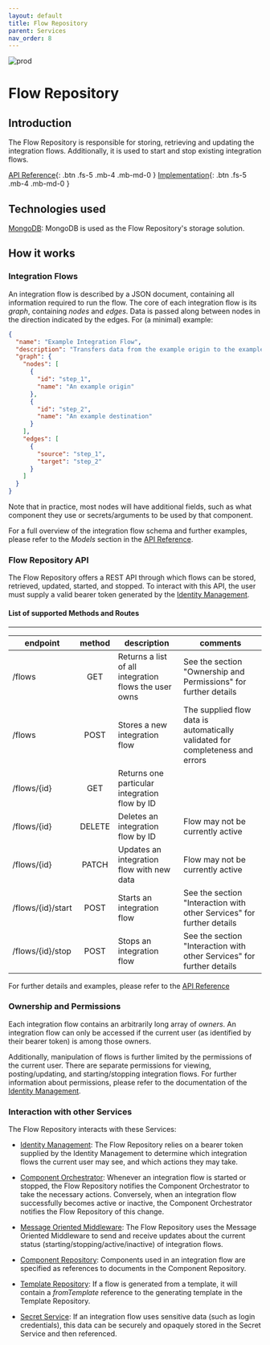 ```yaml
---
layout: default
title: Flow Repository
parent: Services
nav_order: 8
---
```


<!-- Description Guidelines

Please note:
Use the full links to reference other files or images! Relative links will not work under our theme settings.
-->

<!-- please choose the appropriate batch and delete/comment the others  -->

![prod](https://img.shields.io/badge/Status-Production-brightgreen.svg)

# **Flow Repository** <!-- make sure spelling is consistent with other sources and within this document -->

## Introduction

<!-- 2 sentences: what does it do and how -->

The Flow Repository is responsible for storing, retrieving and updating the integration flows. Additionally, it is used to start and stop existing integration flows.

[API Reference](http://flow-repository.openintegrationhub.com/api-docs/){: .btn .fs-5 .mb-4 .mb-md-0 }
[Implementation](https://github.com/openintegrationhub/openintegrationhub/tree/master/services/flow-repository){: .btn .fs-5 .mb-4 .mb-md-0 }

<!-- [Service File](){: .btn .fs-5 .mb-4 .mb-md-0 } -->

## Technologies used

<!-- please name and elaborate on other technologies or standards the service uses -->

[MongoDB](https://www.mongodb.com/): MongoDB is used as the Flow Repository's storage solution.

## How it works

<!-- describe core functionalities and underlying concepts in more detail -->

### Integration Flows

An integration flow is described by a JSON document, containing all information required to run the flow. The core of each integration flow is its _graph_, containing _nodes_ and _edges_. Data is passed along between nodes in the direction indicated by the edges. For (a minimal) example:

```json
{
  "name": "Example Integration Flow",
  "description": "Transfers data from the example origin to the example destination",
  "graph": {
    "nodes": [
      {
        "id": "step_1",
        "name": "An example origin"
      },
      {
        "id": "step_2",
        "name": "An example destination"
      }
    ],
    "edges": [
      {
        "source": "step_1",
        "target": "step_2"
      }
    ]
  }
}
```

Note that in practice, most nodes will have additional fields, such as what component they use or secrets/arguments to be used by that component.

For a full overview of the integration flow schema and further examples, please refer to the _Models_ section in the [API Reference](http://flow-repository.openintegrationhub.com/api-docs/).

### Flow Repository API

The Flow Repository offers a REST API through which flows can be stored, retrieved, updated, started, and stopped. To interact with this API, the user must supply a valid bearer token generated by the [Identity Management](https://openintegrationhub.github.io//docs/5%20-%20Services/IdentityManagement.html).

#### List of supported Methods and Routes

---

| endpoint          | method | description                                           | comments                                                                      |
| ----------------- | :----: | ----------------------------------------------------- | ----------------------------------------------------------------------------- |
| /flows            |  GET   | Returns a list of all integration flows the user owns | See the section "Ownership and Permissions" for further details               |
| /flows            |  POST  | Stores a new integration flow                         | The supplied flow data is automatically validated for completeness and errors |
| /flows/{id}       |  GET   | Returns one particular integration flow by ID         |                                                                               |
| /flows/{id}       | DELETE | Deletes an integration flow by ID                     | Flow may not be currently active                                              |
| /flows/{id}       | PATCH  | Updates an integration flow with new data             | Flow may not be currently active                                              |
| /flows/{id}/start |  POST  | Starts an integration flow                            | See the section "Interaction with other Services" for further details         |
| /flows/{id}/stop  |  POST  | Stops an integration flow                             | See the section "Interaction with other Services" for further details         |

For further details and examples, please refer to the [API Reference](http://flow-repository.openintegrationhub.com/api-docs/)

### Ownership and Permissions

Each integration flow contains an arbitrarily long array of _owners_. An integration flow can only be accessed if the current user (as identified by their bearer token) is among those owners.

Additionally, manipulation of flows is further limited by the permissions of the current user. There are separate permissions for viewing, posting/updating, and starting/stopping integration flows. For further information about permissions, please refer to the documentation of the [Identity Management](https://openintegrationhub.github.io//docs/5%20-%20Services/IdentityManagement.html).

### Interaction with other Services

The Flow Repository interacts with these Services:

- [Identity Management](https://openintegrationhub.github.io//docs/5%20-%20Services/IdentityManagement.html): The Flow Repository relies on a bearer token supplied by the Identity Management to determine which integration flows the current user may see, and which actions they may take.

- [Component Orchestrator](https://openintegrationhub.github.io//docs/5%20-%20Services/ComponentOrchestrator.html): Whenever an integration flow is started or stopped, the Flow Repository notifies the Component Orchestrator to take the necessary actions. Conversely, when an integration flow successfully becomes active or inactive, the Component Orchestrator notifies the Flow Repository of this change.

- [Message Oriented Middleware](https://openintegrationhub.github.io//docs/5%20-%20Services/MessageOrientedMiddleware.html): The Flow Repository uses the Message Oriented Middleware to send and receive updates about the current status (starting/stopping/active/inactive) of integration flows.

- [Component Repository](https://openintegrationhub.github.io//docs/5%20-%20Services/ComponentRepository.html): Components used in an integration flow are specified as references to documents in the Component Repository.

- [Template Repository](https://openintegrationhub.github.io//docs/5%20-%20Services/TemplateRepository.html): If a flow is generated from a template, it will contain a _fromTemplate_ reference to the generating template in the Template Repository.

- [Secret Service](https://openintegrationhub.github.io//docs/5%20-%20Services/SecretService.html): If an integration flow uses sensitive data (such as login credentials), this data can be securely and opaquely stored in the Secret Service and then referenced.
